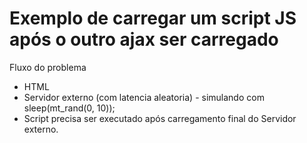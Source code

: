 # Exemplo de carregar um script JS após o outro ajax ser carregado 

Fluxo do problema  
* HTML  
* Servidor externo (com latencia aleatoria) - simulando com sleep(mt_rand(0, 10));  
* Script precisa ser executado após carregamento final do Servidor externo.  
